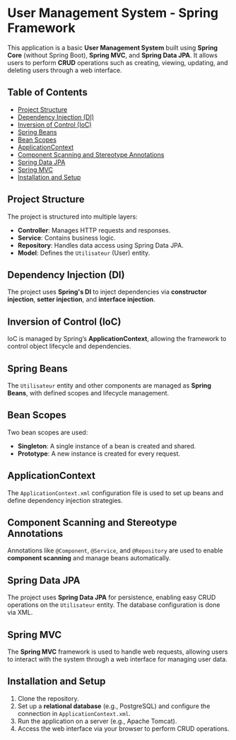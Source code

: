 # User Management System - Spring Framework

This application is a basic **User Management System** built using **Spring Core** (without Spring Boot), **Spring MVC**, and **Spring Data JPA**. It allows users to perform **CRUD** operations such as creating, viewing, updating, and deleting users through a web interface.

## Table of Contents
- [Project Structure](#project-structure)
- [Dependency Injection (DI)](#dependency-injection-di)
- [Inversion of Control (IoC)](#inversion-of-control-ioc)
- [Spring Beans](#spring-beans)
- [Bean Scopes](#bean-scopes)
- [ApplicationContext](#applicationcontext)
- [Component Scanning and Stereotype Annotations](#component-scanning-and-stereotype-annotations)
- [Spring Data JPA](#spring-data-jpa)
- [Spring MVC](#spring-mvc)
- [Installation and Setup](#installation-and-setup)

## Project Structure
The project is structured into multiple layers:
- **Controller**: Manages HTTP requests and responses.
- **Service**: Contains business logic.
- **Repository**: Handles data access using Spring Data JPA.
- **Model**: Defines the `Utilisateur` (User) entity.

## Dependency Injection (DI)
The project uses **Spring's DI** to inject dependencies via **constructor injection**, **setter injection**, and **interface injection**.

## Inversion of Control (IoC)
IoC is managed by Spring’s **ApplicationContext**, allowing the framework to control object lifecycle and dependencies.

## Spring Beans
The `Utilisateur` entity and other components are managed as **Spring Beans**, with defined scopes and lifecycle management.

## Bean Scopes
Two bean scopes are used:
- **Singleton**: A single instance of a bean is created and shared.
- **Prototype**: A new instance is created for every request.

## ApplicationContext
The `ApplicationContext.xml` configuration file is used to set up beans and define dependency injection strategies.

## Component Scanning and Stereotype Annotations
Annotations like `@Component`, `@Service`, and `@Repository` are used to enable **component scanning** and manage beans automatically.

## Spring Data JPA
The project uses **Spring Data JPA** for persistence, enabling easy CRUD operations on the `Utilisateur` entity. The database configuration is done via XML.

## Spring MVC
The **Spring MVC** framework is used to handle web requests, allowing users to interact with the system through a web interface for managing user data.


## Installation and Setup
1. Clone the repository.
2. Set up a **relational database** (e.g., PostgreSQL) and configure the connection in `ApplicationContext.xml`.
3. Run the application on a server (e.g., Apache Tomcat).
4. Access the web interface via your browser to perform CRUD operations.
